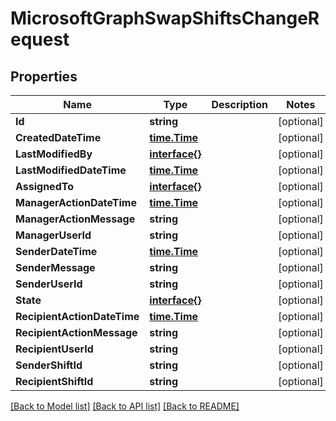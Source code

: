 # MicrosoftGraphSwapShiftsChangeRequest

## Properties

Name | Type | Description | Notes
------------ | ------------- | ------------- | -------------
**Id** | **string** |  | [optional] 
**CreatedDateTime** | [**time.Time**](time.Time.md) |  | [optional] 
**LastModifiedBy** | [**interface{}**](.md) |  | [optional] 
**LastModifiedDateTime** | [**time.Time**](time.Time.md) |  | [optional] 
**AssignedTo** | [**interface{}**](.md) |  | [optional] 
**ManagerActionDateTime** | [**time.Time**](time.Time.md) |  | [optional] 
**ManagerActionMessage** | **string** |  | [optional] 
**ManagerUserId** | **string** |  | [optional] 
**SenderDateTime** | [**time.Time**](time.Time.md) |  | [optional] 
**SenderMessage** | **string** |  | [optional] 
**SenderUserId** | **string** |  | [optional] 
**State** | [**interface{}**](.md) |  | [optional] 
**RecipientActionDateTime** | [**time.Time**](time.Time.md) |  | [optional] 
**RecipientActionMessage** | **string** |  | [optional] 
**RecipientUserId** | **string** |  | [optional] 
**SenderShiftId** | **string** |  | [optional] 
**RecipientShiftId** | **string** |  | [optional] 

[[Back to Model list]](../README.md#documentation-for-models) [[Back to API list]](../README.md#documentation-for-api-endpoints) [[Back to README]](../README.md)


